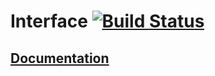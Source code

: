 # Interface [![Build Status][travis-svg]][travis-url]

## [Documentation][docs]

[travis-svg]: https://travis-ci.org/bodoni/interface.svg?branch=master
[travis-url]: https://travis-ci.org/bodoni/interface
[docs]: https://bodoni.github.io/interface

